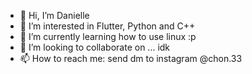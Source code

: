 - 👋 Hi, I’m Danielle
- 👀 I’m interested in Flutter, Python and C++
- 🌱 I’m currently learning how to use linux :p
- 💞️ I’m looking to collaborate on ... idk
- 📫 How to reach me: send dm to instagram @chon.33

<!---
Daniyel33/Daniyel33 is a ✨ special ✨ repository because its `README.md` (this file) appears on your GitHub profile.
You can click the Preview link to take a look at your changes.
--->
